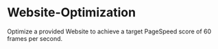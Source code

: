# Website-Optimization
 Optimize a provided Website to achieve a target PageSpeed score of 60 frames per second. 
 
